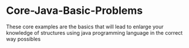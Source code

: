 # Core-Java-Basic-Problems
These core examples are the basics that will lead to enlarge your knowledge of structures using java programming language in the correct way possibles
